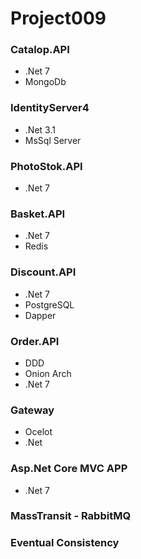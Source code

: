 # Project009

### Catalop.API
- .Net 7
- MongoDb

### IdentityServer4
- .Net 3.1
- MsSql Server

### PhotoStok.API
- .Net 7

### Basket.API
- .Net 7
- Redis

### Discount.API
- .Net 7
- PostgreSQL
- Dapper

### Order.API
- DDD
- Onion Arch
- .Net 7

### Gateway
- Ocelot
- .Net

### Asp.Net Core MVC APP
- .Net 7

### MassTransit - RabbitMQ
### Eventual Consistency
